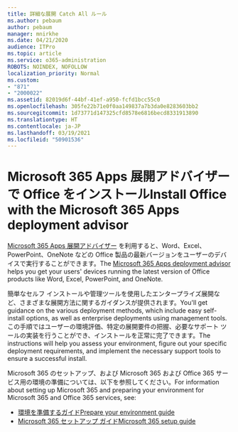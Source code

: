 ```yaml
---
title: 詳細な展開 Catch All ルール
ms.author: pebaum
author: pebaum
manager: mnirkhe
ms.date: 04/21/2020
audience: ITPro
ms.topic: article
ms.service: o365-administration
ROBOTS: NOINDEX, NOFOLLOW
localization_priority: Normal
ms.custom:
- "871"
- "2000022"
ms.assetid: 82019d6f-44bf-41ef-a950-fcfd1bcc55c0
ms.openlocfilehash: 305fe22b71e0f0aa149837a7b3da0e8283603bb2
ms.sourcegitcommit: 1d73771d147325cfd8578e6816becd8331913890
ms.translationtype: HT
ms.contentlocale: ja-JP
ms.lasthandoff: 03/19/2021
ms.locfileid: "50901536"
---
```

# <a name="install-office-with-the-microsoft-365-apps-deployment-advisor"></a><span data-ttu-id="8c3f4-102">Microsoft 365 Apps 展開アドバイザーで Office をインストール</span><span class="sxs-lookup"><span data-stu-id="8c3f4-102">Install Office with the Microsoft 365 Apps deployment advisor</span></span>

<span data-ttu-id="8c3f4-103">[Microsoft 365 Apps 展開アドバイザー](https://admin.microsoft.com/adminportal/home) を利用すると、Word、Excel、PowerPoint、OneNote などの Office 製品の最新バージョンをユーザーのデバイスで実行することができます。</span><span class="sxs-lookup"><span data-stu-id="8c3f4-103">The [Microsoft 365 Apps deployment advisor](https://admin.microsoft.com/adminportal/home) helps you get your users' devices running the latest version of Office products like Word, Excel, PowerPoint, and OneNote.</span></span>

<span data-ttu-id="8c3f4-104">簡単なセルフ インストールや管理ツールを使用したエンタープライズ展開など、さまざまな展開方法に関するガイダンスが提供されます。</span><span class="sxs-lookup"><span data-stu-id="8c3f4-104">You'll get guidance on the various deployment methods, which include easy self-install options, as well as enterprise deployments using management tools.</span></span> <span data-ttu-id="8c3f4-105">この手順ではユーザーの環境評価、特定の展開要件の把握、必要なサポート ツールの実装を行うことができ、インストールを正常に完了できます。</span><span class="sxs-lookup"><span data-stu-id="8c3f4-105">The instructions will help you assess your environment, figure out your specific deployment requirements, and implement the necessary support tools to ensure a successful install.</span></span>

<span data-ttu-id="8c3f4-106">Microsoft 365 のセットアップ、および Microsoft 365 および Office 365 サービス用の環境の準備については、以下を参照してください。</span><span class="sxs-lookup"><span data-stu-id="8c3f4-106">For information about setting up Microsoft 365 and preparing your environment for Microsoft 365 and Office 365 services, see:</span></span>

- [<span data-ttu-id="8c3f4-107">環境を準備するガイド</span><span class="sxs-lookup"><span data-stu-id="8c3f4-107">Prepare your environment guide</span></span>](https://go.microsoft.com/fwlink/?linkid=2005213)
- [<span data-ttu-id="8c3f4-108">Microsoft 365 セットアップ ガイド</span><span class="sxs-lookup"><span data-stu-id="8c3f4-108">Microsoft 365 setup guide</span></span>](https://go.microsoft.com/fwlink/?linkid=2072646)
